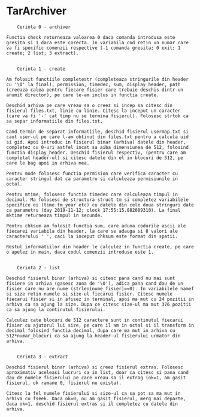 # TarArchiver


		Cerinta 0 - archiver

	Functia check returneaza valoarea 0 daca comanda introdusa este gresita si 1 daca este corecta. In variabila cod retin un numar care va fi specific comenzii respective (-1 comanda gresita; 0 exit; 1 create; 2 list; 3 extract).


		Cerinta 1 - create

	Am folosit functiile completestr (completeaza stringurile din header cu '\0' la final), permission, timedec, sum, display_header, path (creeaza calea pentru fiecare fisier care trebuie deschis dintr-un anumit director), pe care le-am inclus in functia create.
	
	Deschid arhiva pe care vreau sa o creez si incep sa citesc din fisierul files.txt, linie cu linie. Citesc la inceput un caracter (care va fi '-' cat timp nu se termina fisierul). Folosesc strtok ca sa separ informatiile din files.txt.

	Cand termin de separat informatiile, deschid fisierul usermap.txt si caut user-ul pe care l-am obtinut din files.txt pentru a calcula uid si gid. Apoi introduc in fisierul binar (arhiva) datele din header, completez cu 0-uri astfel incat sa aiba dimensiunea de 512, folosind functia display_header. Deschid fisierul respectiv, (pentru care am completat header-ul) si citesc datele din el in blocuri de 512, pe care le bag apoi in arhiva mea.

	Pentru mode folosesc functia permision care verifica caracter cu caracter stringul dat ca parametru si calculeaza permisiunile in octal.

	Pentru mtime, folosesc functia timedec care calculeaza timpul in decimal. Ma folosesc de structura struct tm si completez variabilele specifice ei (time.tm_year etc) cu datele din cele doua stringuri date ca parametru (day 2019-11-12; clock 17:55:15.882089310). La final mktime returneaza timpul in secunde.

	Pentru chksum am folosit functia sum, care aduna codurile ascii ale fiecarei variabila din header, la care se adauga si 8 valori ale caracterului ' ', caci la inceput chksum este format din spatii.

	Restul informatiilor din header le calculez in functia create, pe care o apelez in main, daca codul comenzii introduse este 1.


		Cerinta 2 - list

	Deschid fisierul binar (arhiva) si citesc pana cand nu mai sunt fisiere in arhiva (gasesc zona de '\0'), adica pana cand dau de un fisier care nu are nume (strlen(nume_fisier)==0). In variabilele namef si size retin numele si size-ul fiecarui fisier. Citesc numele fiecarui fisier si in afisez in terminal, apoi ma mut cu 24 pozitii in arhiva ca sa ajung la size. Dupa ce citesc size-ul ma mut 376 pozitii ca sa ajung la continutul fisierului.

	Calculez cate blocuri de 512 caractere sunt in continutul fiecarui fisier cu ajutorul lui size, pe care il am in octal si il transform in decimal folosind functia decimal, dupa care ma mut in arhiva cu 512*numar_blocuri ca sa ajung la header-ul fisierului urmator din arhiva.
	

		Cerinta 3 - extract

	Deschid fisierul binar (arhiva) si creez fisierul extras. Folosesc aproximativ aceleasi lucruri ca in list, doar ca citesc si pana cand dau de numele fisierului pe care vreau sa il extrag (ok=1, am gasit fisierul, ok ramane 0, fisierul nu exista).

	Citesc la fel numele fisierului si size-ul ca sa pot sa ma mut in arhiva cu fseek. Daca ok=0, nu am gasit fisierul, merg mai departe, daca ok=1, deschid fisierul extras si il completez cu datele din arhiva.


